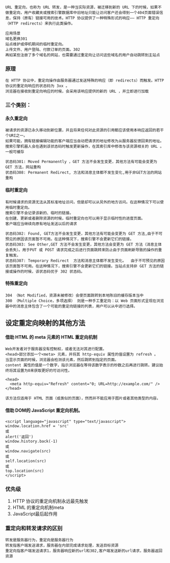 ```
URL 重定向，也称为 URL 转发，是一种当实际资源，被迁移到新的 URL 下的时候，如果不做重定向，用户收藏夹或搜索引擎数据库中旧地址只能让访问客户还会得到一个404页面错误信息，保持（原有）链接可用的技术。HTTP 协议提供了一种特殊形式的响应—— HTTP 重定向（HTTP redirects）来执行此类操作。
```

```
应用场景
域名更换301
站点维护或停机期间的临时重定向。
上传文件、用户登陆、付款订单的页面。302
再如某些注册了多个域名的网站，也需要通过重定向让访问这些域名的用户自动跳转到主站点
```

### 原理

```
在 HTTP 协议中，重定向操作由服务器通过发送特殊的响应（即 redirects）而触发。HTTP 协议的重定向响应的状态码为 3xx 。
浏览器在接收到重定向响应的时候，会采用该响应提供的新的 URL ，并立即进行加载
```

### 三个类别：

#### 永久重定向

```
被请求的资源已永久移动到新位置，并且将来任何对此资源的引用都应该使用本响应返回的若干个URI之一。
如果可能，拥有链接编辑功能的客户端应当自动把请求的地址修改为从服务器反馈回来的地址。
搜索引擎机器人会在遇到该状态码时触发更新操作，在其索引库中修改与该资源相关的 URL 。
一般可缓存
```

```
状态码301: Moved Permanently ，GET 方法不会发生变更，其他方法有可能会变更为 GET 方法，网站重构
状态码308: Permanent Redirect, 方法和消息主体都不发生变化,用于非GET方法的网站重构
```

#### 临时重定向

```
有时候请求的资源无法从其标准地址访问，但是却可以从另外的地方访问。在这种情况下可以使用临时重定向。
搜索引擎不会记录该新的、临时的链接。
在创建、更新或者删除资源的时候，临时重定向也可以用于显示临时性的进度页面。
客户端应当继续向原有地址发送以后的请求
```

```
状态码302: Found, GET方法不会发生变更，其他方法有可能会变更为 GET 方法,由于不可预见的原因该页面暂不可用。在这种情况下，搜索引擎不会更新它们的链接。
状态码303: See Other,GET 方法不会发生变更，其他方法会变更为 GET 方法（消息主体会丢失）。用于PUT 或 POST 请求完成之后进行页面跳转来防止由于页面刷新导致的操作的重复触发。
状态码307: Temporary Redirect	方法和消息主体都不发生变化。	由于不可预见的原因该页面暂不可用。在这种情况下，搜索引擎不会更新它们的链接。当站点支持非 GET 方法的链接或操作的时候，该状态码优于 302 状态码。
```

#### 特殊重定向

```
304 （Not Modified，资源未被修改）会使页面跳转到本地陈旧的缓存版本当中
300 （Multiple Choice，多项选择） 则是一种手工重定向：以 Web 页面形式呈现在浏览器中的消息主体包含了一个可能的重定向链接的列表，用户可以从中进行选择。
```

## 设定重定向映射的其他方法

#### 借助 HTML 的 meta 元素的 HTML 重定向机制

```
Web开发者对于服务器没有控制权，或者无法对其进行配置。
<head>部分添加一个<meta> 元素，并将其 http-equiv 属性的值设置为 refresh 。
当显示页面的时候，浏览器会检测该元素，然后跳转到指定的页面。
content 属性的值是一个数字，指示浏览器在等待该数字表示的秒数之后再进行跳转。建议始终将其设置为0来获取更好的可访问性。
```

```
<head>
  <meta http-equiv="Refresh" content="0; URL=http://example.com/" />
</head>
```

```
该方法仅适用于 HTML 页面（或类似的页面），然而并不能应用于图片或者其他类型的内容。
```

#### 借助 DOM的 JavaScript 重定向机制。

```
<script language="javascript" type="text/javascript">
window.location.href = 'src'
或
alert('返回')
window.history.back(-1)
或
window.navigate(src)
或
self.location(src)
或
top.location(src)
</script>
```

### 优先级

1. HTTP 协议的重定向机制永远最先触发
2. HTML 的重定向机制meta
3. JavaScript最后起作用

### 重定向和转发请求的区别

```
转发是服务器行为，重定向是服务器行为
转发指客户端发送请求，服务器在内部完成请求处理，发送目标资源
重定向指客户端发送请求1，服务器响应新的url和302,客户端发送新的url请求，服务器返回资源
```

